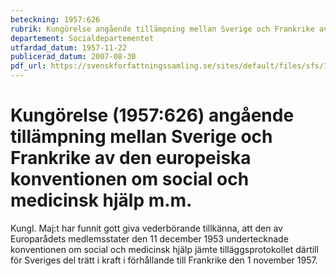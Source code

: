 ```yaml
---
beteckning: 1957:626
rubrik: Kungörelse angående tillämpning mellan Sverige och Frankrike av den europeiska konventionen om social och medicinsk hjälp m.m.
departement: Socialdepartementet
utfardad_datum: 1957-11-22
publicerad_datum: 2007-08-30
pdf_url: https://svenskforfattningssamling.se/sites/default/files/sfs/1957-11/SFS1957-626.pdf
---
```


# Kungörelse (1957:626) angående tillämpning mellan Sverige och Frankrike av den europeiska konventionen om social och medicinsk hjälp m.m.

Kungl. Maj:t har funnit gott giva vederbörande tillkänna, att den av Europarådets medlemsstater den 11 december 1953 undertecknade konventionen om social och medicinsk hjälp jämte tilläggsprotokollet därtill för Sveriges del trätt i kraft i förhållande till Frankrike den 1 november 1957.